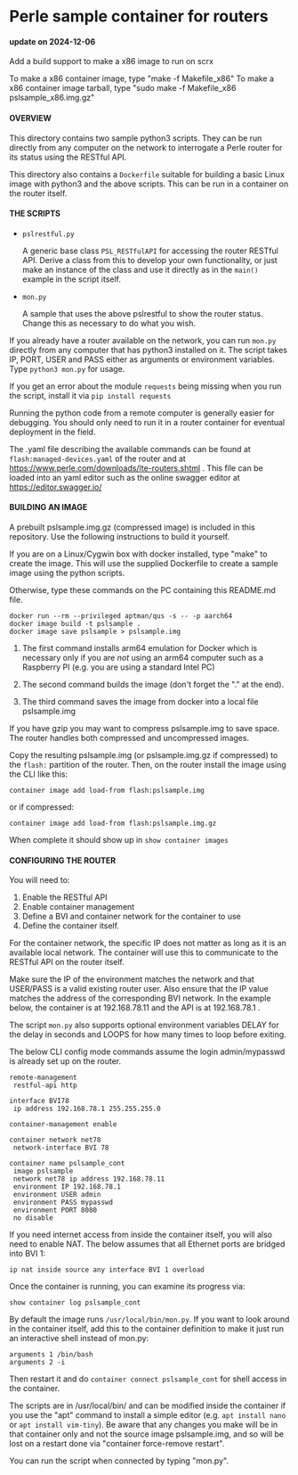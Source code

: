 # Perle sample container for routers

#### update on 2024-12-06

Add a build support to make a x86 image to run on scrx

To make a x86 container image, type "make -f Makefile_x86"
To make a x86 container image tarball, type "sudo make -f Makefile_x86 pslsample_x86.img.gz"


#### OVERVIEW

This directory contains two sample python3 scripts.  They can be run
directly from any computer on the network to interrogate a Perle router
for its status using the RESTful API.

This directory also contains a `Dockerfile` suitable for building
a basic Linux image with python3 and the above scripts.
This can be run in a container on the router itself.

#### THE SCRIPTS

- `pslrestful.py`

	A generic base class `PSL_RESTfulAPI` for accessing the router RESTful API.
	Derive a class from this to develop your own functionality, or just make
	an instance of the class and use it directly as in the `main()` example
	in the script itself.

- `mon.py`

	A sample that uses the above pslrestful to show the router status.
	Change this as necessary to do what you wish.

If you already have a router available on the network, you can run
`mon.py` directly from any computer that has python3 installed on it.
The script takes IP, PORT, USER and PASS either as arguments or
environment variables.  Type `python3 mon.py` for usage.

If you get an error about the module `requests` being missing when
you run the script, install it via `pip install requests`

Running the python code from a remote computer is generally easier
for debugging.  You should only need to run it in a router container
for eventual deployment in the field.

The .yaml file describing the available commands can be
found at `flash:managed-devices.yaml` of the router and at
<https://www.perle.com/downloads/lte-routers.shtml> .
This file can be loaded into an yaml editor such as the
online swagger editor at <https://editor.swagger.io/>

#### BUILDING AN IMAGE

A prebuilt pslsample.img.gz (compressed image) is included in this repository.
Use the following instructions to build it yourself.

If you are on a Linux/Cygwin box with docker installed,
type "make" to create the image.  This will use the supplied
Dockerfile to create a sample image using the python scripts.

Otherwise, type these commands on the PC containing this README.md file.

	docker run --rm --privileged aptman/qus -s -- -p aarch64
	docker image build -t pslsample .
	docker image save pslsample > pslsample.img

1. The first command installs arm64 emulation for Docker which is necessary
only if you are *not* using an arm64 computer such as a Raspberry PI
(e.g. you are using a standard Intel PC)

2. The second command builds the image (don't forget the "." at the end).

3. The third command saves the image from docker into a local file pslsample.img

If you have gzip you may want to compress pslsample.img to save space.
The router handles both compressed and uncompressed images.

Copy the resulting pslsample.img (or pslsample.img.gz if compressed)
to the `flash:` partition of the router.  Then, on the router install the
image using the CLI like this:

	container image add load-from flash:pslsample.img

or if compressed:

	container image add load-from flash:pslsample.img.gz

When complete it should show up in `show container images`

#### CONFIGURING THE ROUTER

You will need to:

1. Enable the RESTful API
2. Enable container management
3. Define a BVI and container network for the container to use
4. Define the container itself.

For the container network, the specific IP does not matter as long as
it is an available local network.  The container will use this to
communicate to the RESTful API on the router itself.

Make sure the IP of the environment matches the network and that USER/PASS
is a valid existing router user.  Also ensure that the IP value matches
the address of the corresponding BVI network.  In the example below,
the container is at 192.168.78.11 and the API is at 192.168.78.1 .

The script `mon.py` also supports optional environment variables DELAY for
the delay in seconds and LOOPS for how many times to loop before exiting.

The below CLI config mode commands assume the login admin/mypasswd
is already set up on the router.

    remote-management
	 restful-api http

	interface BVI78
	 ip address 192.168.78.1 255.255.255.0

    container-management enable

	container network net78
	 network-interface BVI 78

	container name pslsample_cont
	 image pslsample
	 network net78 ip address 192.168.78.11
	 environment IP 192.168.78.1
	 environment USER admin
	 environment PASS mypasswd
	 environment PORT 8080
	 no disable

If you need internet access from inside the container itself, you will
also need to enable NAT.  The below assumes that all Ethernet ports are
bridged into BVI 1:

	ip nat inside source any interface BVI 1 overload

Once the container is running, you can examine its progress via:

	show container log pslsample_cont

By default the image runs `/usr/local/bin/mon.py`.
If you want to look around in the container itself,
add this to the container definition to make it just
run an interactive shell instead of mon.py:

	arguments 1 /bin/bash
	arguments 2 -i

Then restart it and do `container connect pslsample_cont` for shell
access in the container.

The scripts are in /usr/local/bin/ and can be modified inside the
container if you use the "apt" command to install a simple editor
(e.g. `apt install nano` or `apt install vim-tiny`).  Be aware that
any changes you make will be in that container only and not the source
image pslsample.img, and so will be lost on a restart done via
"container force-remove restart".

You can run the script when connected by typing "mon.py".
